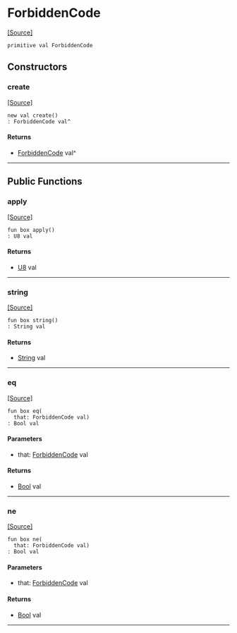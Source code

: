 # ForbiddenCode
<span class="source-link">[[Source]](src/mqtt-primitives/errorCodes.md#L-0-13)</span>
```pony
primitive val ForbiddenCode
```

## Constructors

### create
<span class="source-link">[[Source]](src/mqtt-primitives/errorCodes.md#L-0-13)</span>


```pony
new val create()
: ForbiddenCode val^
```

#### Returns

* [ForbiddenCode](mqtt-primitives-ForbiddenCode.md) val^

---

## Public Functions

### apply
<span class="source-link">[[Source]](src/mqtt-primitives/errorCodes.md#L-0-13)</span>


```pony
fun box apply()
: U8 val
```

#### Returns

* [U8](builtin-U8.md) val

---

### string
<span class="source-link">[[Source]](src/mqtt-primitives/errorCodes.md#L-0-13)</span>


```pony
fun box string()
: String val
```

#### Returns

* [String](builtin-String.md) val

---

### eq
<span class="source-link">[[Source]](src/mqtt-primitives/errorCodes.md#L-0-13)</span>


```pony
fun box eq(
  that: ForbiddenCode val)
: Bool val
```
#### Parameters

*   that: [ForbiddenCode](mqtt-primitives-ForbiddenCode.md) val

#### Returns

* [Bool](builtin-Bool.md) val

---

### ne
<span class="source-link">[[Source]](src/mqtt-primitives/errorCodes.md#L-0-13)</span>


```pony
fun box ne(
  that: ForbiddenCode val)
: Bool val
```
#### Parameters

*   that: [ForbiddenCode](mqtt-primitives-ForbiddenCode.md) val

#### Returns

* [Bool](builtin-Bool.md) val

---

